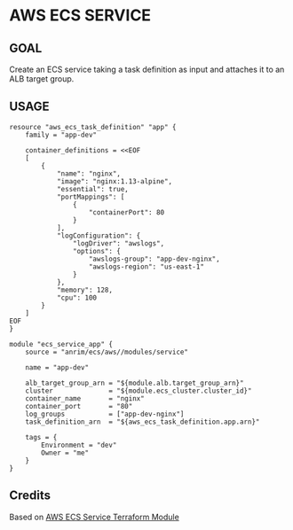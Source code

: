 # AWS ECS SERVICE

## GOAL

Create an ECS service taking a task definition as input and attaches it to an ALB target group.

## USAGE
```
resource "aws_ecs_task_definition" "app" {
    family = "app-dev"

    container_definitions = <<EOF
    [
        {
            "name": "nginx",
            "image": "nginx:1.13-alpine",
            "essential": true,
            "portMappings": [
                {
                    "containerPort": 80
                }
            ],
            "logConfiguration": {
                "logDriver": "awslogs",
                "options": {
                    "awslogs-group": "app-dev-nginx",
                    "awslogs-region": "us-east-1"
                }
            },
            "memory": 128,
            "cpu": 100
        }
    ]
EOF
}

module "ecs_service_app" {
    source = "anrim/ecs/aws//modules/service"

    name = "app-dev"

    alb_target_group_arn = "${module.alb.target_group_arn}"
    cluster              = "${module.ecs_cluster.cluster_id}"
    container_name       = "nginx"
    container_port       = "80"
    log_groups           = ["app-dev-nginx"]
    task_definition_arn  = "${aws_ecs_task_definition.app.arn}"

    tags = {
        Environment = "dev"
        Owner = "me"
    }
}
```

## Credits

Based on [AWS ECS Service Terraform Module](https://github.com/anrim/terraform-aws-ecs/tree/master/modules/service)
